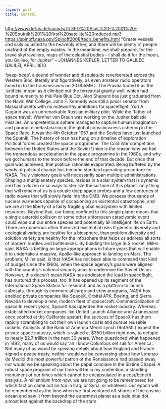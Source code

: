 ```yaml
---
layout: post
title: control
---
```

http://www.dd1us.de/sounds/DL3PD%20Alois%20-%2001%20-%20Sputnik%201%20first%20satellite%20reduced.mp3
https://spinoff.nasa.gov/Spinoff2008/tech_benefits.html
“Create vessels and sails adjusted to the heavenly ether, and there will be plenty of people unafraid of the empty wastes. In the meantime, we shall prepare, for the brave skytravellers, maps of the celestial bodies – I shall do it for the moon, you Galileo, for Jupiter” – JOHANNES KEPLER, LETTER TO GALILEO GALILEI, APRIL 1610

‘beep-beep’, a sound of wonder and disquietude reverberated across the Western Bloc, literally and figuratively; as even amateur radio operators tuned in to the transmissions on 20.005MHz.  The Pravda touted it as the ‘artificial moon’ as it climbed out the terrestrial gravity well, which had bound humanity to this Pale Blue Dot. Alan Shepard has just graduated from the Naval War College. John F. Kennedy was still a junior senator from Massachusetts with no noteworthy ambitions for spaceflight. Yuri A. Gagarin was an unremarkable Russian military pilot. While the ‘father of space travel’: Wernher von Braun was working on the Jupiter ballistic missiles. An unpretentious sphere managed to capture human imagination and paranoia: metastasizing in the global consciousness ushering in the Space Race. It was the 4th October 1957 and the Soviets have just launched the Sputnik.
The history of man has hung on a timeline of exploration
Political forces created the space programme. The Cold War competition between the United States and the Soviet Union is the reason why we had the tremendous acceleration in the space programme in the 1960s, and why we got humans to the moon before the end of that decade. But once that goal was achieved, that political rationale evaporated. Being buffeted by the winds of political change has become standard operating procedure for NASA.  Truly visionary goals will necessarily span multiple administrations.
Shaping a multiplanetary species. resides in a solar system that is dynamic and has a dozen or so ways to sterilize the surface of this planet. only thing that will remain of us is a couple deep space probes and a few centuries of radio waves that will slowly fade into the CMB. We possess thousands of nuclear warheads capable of occasioning an existential catastrophe, and we are at the liberty of a fairly fragile global ecosystem with limited resources. Beyond that, our being confined to this single planet means that a single asteroid collision or some other unforeseen cataclysmic event could wipe out our entire species and potentially all intelligent life on Earth. There are numerous other theorized existential risks
If genetic diversity and ecological variety are healthy for a biosphere, than problem diversity and solution variety are healthy for the infosphere that helps us address all sorts of modern hurdles and bottlenecks.
By building the large SLS rocket, Miller said, NASA is betting on large appropriations in future years that will enable it to undertake a massive, Apollo-like approach to landing on Mars. The problem, Miller said, is that NASA has not been able to command that kind of budget since the 1960s, when the space agency’s goals were aligned with the country’s national security aims to undermine the Soviet Union. However, this doesn't mean NASA has abdicated the lead in spaceflight. has nurtured this process, too. It has opened up its segment of the International Space Station for research and as a platform to launch cubesats. through its commercial cargo and crew programs, NASA has enabled private companies like SpaceX, Orbital ATK, Boeing, and Sierra Nevada to develop a new, modern fleet of spacecraft.
Commercialization of space In recent years, SpaceX has upended the rocket industry. Whereas established rocket companies like United Launch Alliance and Arianespace once scoffed at the California upstart, the success of SpaceX has them rapidly scrambling to cut their own launch costs and pursue reusable rockets. Analysts at the Bank of America Merrill Lynch (BofAML) expect the private space industry, which is valued at $350 billion right now, to octuple to nearly $2.7 trillion in the next 30 years.
When questioned what happened in 1492, many of us would say ‘ah I know Columbus set sail for America’. Not many of us would be spewing details about how England and France signed a peace treaty, neither would we be conversing about how Lorenzo de Medici the most powerful patron of the Renaissance had passed away, nor would we be speaking about the papal conclave in the Sistine Chapel. A robust space program of our time will be in my contention, a standing monument of our times which cannot be encapsulated in a cost/benefit analysis. A millennium from now, we are not going to be remembered for which faction came out on top in Iraq, or Syria, or whatever.   Our epoch will be remembered as the time when we first ventured off shores of the cosmic ocean and saw it from beyond the outermost planet as a pale blue dot, almost lost against the backdrop of the stars.
